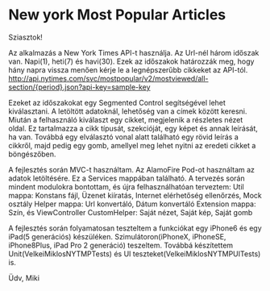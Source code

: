 # New york Most Popular Articles

Sziasztok!

Az alkalmazás a New York Times API-t használja. Az Url-nél három időszak van. Napi(1), heti(7) és havi(30). Ezek az időszakok határozzák meg, hogy hány napra vissza menően kérje le a legnépszerűbb cikkeket az API-tól.
http://api.nytimes.com/svc/mostpopular/v2/mostviewed/all-section/{period}.json?api-key=sample-key

Ezeket az időszakokat egy Segmented Control segítségével lehet kiválasztani. A letöltött adatoknál, lehetőség van a címek között keresni. Miután a felhasználó kiválaszt egy cikket, megjelenik a részletes nézet oldal.
Ez tartalmazza a cikk típusát, szekcióját, egy képet és annak leírását, ha van. Továbbá egy elválasztó vonal alatt található egy rövid leírás a cikkről, majd pedig egy gomb, amellyel meg lehet nyitni az eredeti cikket a böngészőben.

A fejlesztés során MVC-t használtam. Az AlamoFire Pod-ot használtam az adatok letöltésére. Ez a Services mappában található.
A tervezés során mindent modulokra bontottam, és újra felhasználhatóan terveztem:
Util mappa: Konstans fájl, Üzenet kiíratás, Internet elérhetőség ellenőrzés, Mock osztály
Helper mappa: Url konvertáló, Dátum konvertáló
Extension mappa: Szín, és ViewController
CustomHelper: Saját nézet, Saját kép, Saját gomb

A fejlesztés során folyamatosan teszteltem a funkciókat egy iPhone6 és egy iPad(5 generációs) készüléken. Szimulátoron(iPhoneX, iPhoneSE, iPhone8Plus, iPad Pro 2 generáció) teszeltem.
Továbbá készítettem Unit(VelkeiMiklosNYTMPTests) és UI teszteket(VelkeiMiklosNYTMPUITests) is.

Üdv,
Miki
